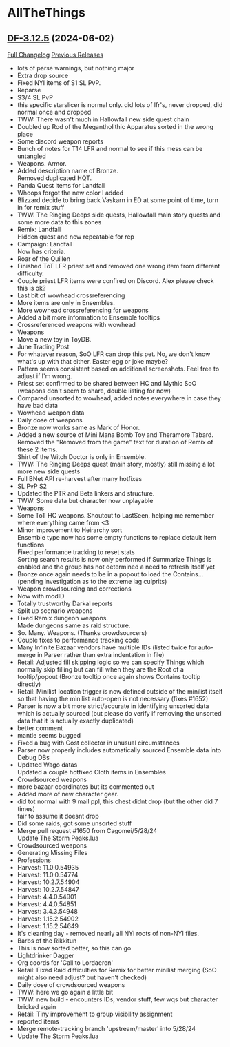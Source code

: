 # AllTheThings

## [DF-3.12.5](https://github.com/DFortun81/AllTheThings/tree/DF-3.12.5) (2024-06-02)
[Full Changelog](https://github.com/DFortun81/AllTheThings/compare/DF-3.12.4...DF-3.12.5) [Previous Releases](https://github.com/DFortun81/AllTheThings/releases)

- lots of parse warnings, but nothing major  
- Extra drop source  
- Fixed NYI items of S1 SL PvP.  
- Reparse  
- S3/4 SL PvP  
- this specific starslicer is normal only. did lots of lfr's, never dropped, did normal once and dropped  
- TWW: There wasn't much in Hallowfall new side quest chain  
- Doubled up Rod of the Megantholithic Apparatus sorted in the wrong place  
- Some discord weapon reports  
- Bunch of notes for T14 LFR and normal to see if this mess can be untangled  
- Weapons. Armor.  
- Added description name of Bronze.  
    Removed duplicated HQT.  
- Panda Quest items for Landfall  
- Whoops forgot the new color I added  
- Blizzard decide to bring back Vaskarn in ED at some point of time, turn in for remix stuff  
- TWW: The Ringing Deeps side quests, Hallowfall main story quests and some more data to this zones  
- Remix: Landfall  
    Hidden quest and new repeatable for rep  
- Campaign: Landfall  
    Now has criteria.  
- Roar of the Quillen  
- Finished ToT LFR priest set and removed one wrong item from different difficulty.  
- Couple priest LFR items were confired on Discord. Alex please check this is ok?  
- Last bit of wowhead crossreferencing  
- More items are only in Ensembles.  
- More wowhead crossreferencing for weapons  
- Added a bit more information to Ensemble tooltips  
- Crossreferenced weapons with wowhead  
- Weapons  
- Move a new toy in ToyDB.  
- June Trading Post  
- For whatever reason, SoO LFR can drop this pet. No, we don't know what's up with that either. Easter egg or joke maybe?  
- Pattern seems consistent based on additional screenshots. Feel free to adjust if I'm wrong.  
- Priest set confirmed to be shared between HC and Mythic SoO (weapons don't seem to share, double listing for now)  
- Compared unsorted to wowhead, added notes everywhere in case they have bad data  
- Wowhead weapon data  
- Daily dose of weapons  
- Bronze now works same as Mark of Honor.  
- Added a new source of Mini Mana Bomb Toy and Theramore Tabard.  
    Removed the "Removed from the game" text for duration of Remix of these 2 items.  
    Shirt of the Witch Doctor is only in Ensemble.  
- TWW: The Ringing Deeps quest (main story, mostly) still missing a lot more new side quests  
- Full BNet API re-harvest after many hotfixes  
- SL PvP S2  
- Updated the PTR and Beta linkers and structure.  
- TWW: Some data but character now unplayable  
- Weapons  
- Some ToT HC weapons. Shoutout to LastSeen, helping me remember where everything came from <3  
- Minor improvement to Heirarchy sort  
    Ensemble type now has some empty functions to replace default Item functions  
    Fixed performance tracking to reset stats  
    Sorting search results is now only performed if Summarize Things is enabled and the group has not determined a need to refresh itself yet  
- Bronze once again needs to be in a popout to load the Contains... (pending investigation as to the extreme lag culprits)  
- Weapon crowdsourcing and corrections  
- Now with modID  
- Totally trustworthy Darkal reports  
- Split up scenario weapons  
- Fixed Remix dungeon weapons.  
    Made dungeons same as raid structure.  
- So. Many. Weapons. (Thanks crowdsourcers)  
- Couple fixes to performance tracking code  
- Many Infinite Bazaar vendors have multiple IDs (listed twice for auto-merge in Parser rather than extra indentation in file)  
- Retail: Adjusted fill skipping logic so we can specify Things which normally skip filling but can fill when they are the Root of a tooltip/popout (Bronze tooltip once again shows Contains tooltip directly)  
- Retail: Minilist location trigger is now defined outside of the minilist itself so that having the minilist auto-open is not necessary (fixes #1652)  
- Parser is now a bit more strict/accurate in identifying unsorted data which is actually sourced (but please do verify if removing the unsorted data that it is actually exactly duplicated)  
- better comment  
- mantle seems bugged  
- Fixed a bug with Cost collector in unusual circumstances  
- Parser now properly includes automatically sourced Ensemble data into Debug DBs  
- Updated Wago datas  
    Updated a couple hotfixed Cloth items in Ensembles  
- Crowdsourced weapons  
- more bazaar coordinates but its commented out  
- Added more of new character gear.  
- did tot normal with 9 mail ppl, this chest didnt drop (but the other did 7 times)  
    fair to assume it doesnt drop  
- Did some raids, got some unsorted stuff  
- Merge pull request #1650 from Cagomei/5/28/24  
    Update The Storm Peaks.lua  
- Crowdsourced weapons  
- Generating Missing Files  
- Professions  
- Harvest: 11.0.0.54935  
- Harvest: 11.0.0.54774  
- Harvest: 10.2.7.54904  
- Harvest: 10.2.7.54847  
- Harvest: 4.4.0.54901  
- Harvest: 4.4.0.54851  
- Harvest: 3.4.3.54948  
- Harvest: 1.15.2.54902  
- Harvest: 1.15.2.54649  
- It's cleaning day - removed nearly all NYI roots of non-NYI files.  
- Barbs of the Rikkitun  
- This is now sorted better, so this can go  
- Lightdrinker Dagger  
- Org coords for 'Call to Lordaeron'  
- Retail: Fixed Raid difficulties for Remix for better minilist merging (SoO might also need adjust? but haven't checked)  
- Daily dose of crowdsourced weapons  
- TWW: here we go again a little bit  
- TWW: new build - encounters IDs, vendor stuff, few wqs but character bricked again  
- Retail: Tiny improvement to group visibility assignment  
- reported items  
- Merge remote-tracking branch 'upstream/master' into 5/28/24  
- Update The Storm Peaks.lua  
